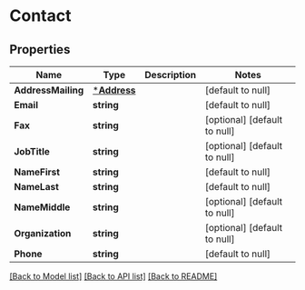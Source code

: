 # Contact

## Properties
Name | Type | Description | Notes
------------ | ------------- | ------------- | -------------
**AddressMailing** | [***Address**](Address.md) |  | [default to null]
**Email** | **string** |  | [default to null]
**Fax** | **string** |  | [optional] [default to null]
**JobTitle** | **string** |  | [optional] [default to null]
**NameFirst** | **string** |  | [default to null]
**NameLast** | **string** |  | [default to null]
**NameMiddle** | **string** |  | [optional] [default to null]
**Organization** | **string** |  | [optional] [default to null]
**Phone** | **string** |  | [default to null]

[[Back to Model list]](../README.md#documentation-for-models) [[Back to API list]](../README.md#documentation-for-api-endpoints) [[Back to README]](../README.md)

